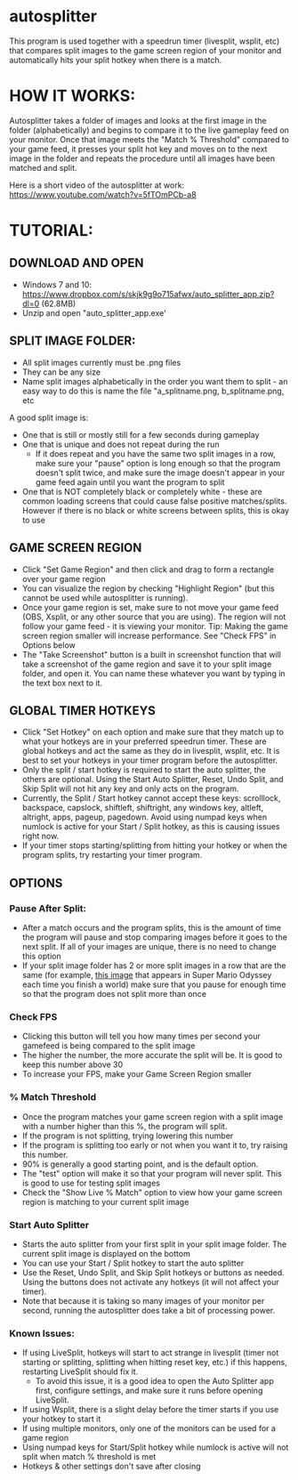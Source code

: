# autosplitter
This program is used together with a speedrun timer (livesplit, wsplit, etc) that compares split images to the game screen region of your monitor and automatically hits your split hotkey when there is a match.

# HOW IT WORKS:

Autosplitter takes a folder of images and looks at the first image in the folder (alphabetically) and begins to compare it to the live gameplay feed on your monitor. Once that image meets the "Match % Threshold" compared to your game feed, it presses your split hot key and moves on to the next image in the folder and repeats the procedure until all images have been matched and split.

Here is a short video of the autosplitter at work: https://www.youtube.com/watch?v=5fTOmPCb-a8

# TUTORIAL:

## DOWNLOAD AND OPEN

- Windows 7 and 10: https://www.dropbox.com/s/skjk9g9o715afwx/auto_splitter_app.zip?dl=0 (62.8MB)
- Unzip and open "auto_splitter_app.exe'

## SPLIT IMAGE FOLDER:
- All split images currently must be .png files
- They can be any size
- Name split images alphabetically in the order you want them to split - an easy way to do this is name the file "a_splitname.png, b_splitname.png, etc

A good split image is:
- One that is still or mostly still for a few seconds during gameplay
- One that is unique and does not repeat during the run
    - If it does repeat and you have the same two split images in a row, make sure your "pause" option is long enough so that the program doesn't split twice, and make sure the image doesn't appear in your game feed again until you want the program to split
- One that is NOT completely black or completely white - these are common loading screens that could cause false positive matches/splits. However if there is no black or white screens between splits, this is okay to use

## GAME SCREEN REGION
- Click "Set Game Region" and then click and drag to form a rectangle over your game region
- You can visualize the region by checking "Highlight Region" (but this cannot be used while autosplitter is running).
- Once your game region is set, make sure to not move your game feed (OBS, Xsplit, or any other source that you are using). The region will not follow your game feed - it is viewing your monitor. Tip: Making the game screen region smaller will increase performance. See "Check FPS" in Options below
- The "Take Screenshot" button is a built in screenshot function that will take a screenshot of the game region and save it to your split image folder, and open it. You can name these whatever you want by typing in the text box next to it. 

## GLOBAL TIMER HOTKEYS
- Click "Set Hotkey" on each option and make sure that they match up to what your hotkeys are in your preferred speedrun timer. These are global hotkeys and act the same as they do in livesplit, wsplit, etc. It is best to set your hotkeys in your timer program before the autosplitter.
- Only the split / start hotkey is required to start the auto splitter, the others are optional. Using the Start Auto Splitter, Reset, Undo Split, and Skip Split will not hit any key and only acts on the program.
- Currently, the Split / Start hotkey cannot accept these keys: scrolllock, backspace, capslock, shiftleft, shiftright, any windows key, altleft, altright, apps, pageup, pagedown. Avoid using numpad keys when numlock is active for your Start / Split hotkey, as this is causing issues right now.
- If your timer stops starting/splitting from hitting your hotkey or when the program splits, try restarting your timer program.

## OPTIONS
### Pause After Split:
- After a match occurs and the program splits, this is the amount of time the program will pause and stop comparing images before it goes to the next split.  If all of your images are unique, there is no need to change this option 
- If your split image folder has 2 or more split images in a row that are the same (for example, [this image](https://i.imgur.com/MubhHc5.png) that appears in Super Mario Odyssey each time you finish a world) make sure that you pause for enough time so that the program does not split more than once

### Check FPS
- Clicking this button will tell you how many times per second your gamefeed is being compared to the split image
- The higher the number, the more accurate the split will be. It is good to keep this number above 30
- To increase your FPS, make your Game Screen Region smaller

### % Match Threshold
- Once the program matches your game screen region with a split image with a number higher than this %, the program will split.
- If the program is not splitting, trying lowering this number
- If the program is splitting too early or not when you want it to, try raising this number. 
- 90% is generally a good starting point, and is the default option.
- The "test" option will make it so that your program will never split. This is good to use for testing split images
- Check the "Show Live % Match" option to view how your game screen region is matching to your current split image

### Start Auto Splitter
- Starts the auto splitter from your first split in your split image folder. The current split image is displayed on the bottom
- You can use your Start / Split hotkey to start the auto splitter
- Use the Reset, Undo Split, and Skip Split hotkeys or buttons as needed. Using the buttons does not activate any hotkeys (it will not affect your timer).
- Note that because it is taking so many images of your monitor per second, running the autosplitter does take a bit of processing power.

### Known Issues:
- If using LiveSplit, hotkeys will start to act strange in livesplit (timer not starting or splitting, splitting when hitting reset key, etc.) if this happens, restarting LiveSplit should fix it. 
    - To avoid this issue, it is a good idea to open the Auto Splitter app first, configure settings, and make sure it runs before opening LiveSplit.
- If using Wsplit, there is a slight delay before the timer starts if you use your hotkey to start it
- If using multiple monitors, only one of the monitors can be used for a game region
- Using numpad keys for Start/Split hotkey while numlock is active will not split when match % threshold is met
- Hotkeys & other settings don't save after closing
